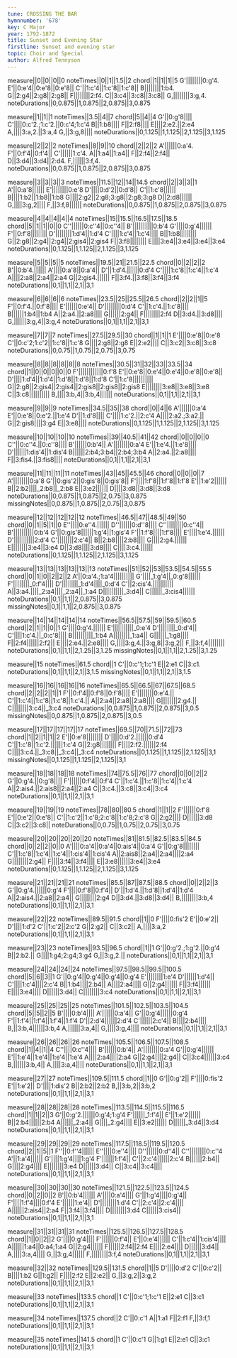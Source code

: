 ```yaml
---
tune: CROSSING THE BAR
hymnnumber: '678'
key: C Major
year: 1792-1872
title: Sunset and Evening Star
firstline: Sunset and evening star
topic: Choir and Special
author: Alfred Tennyson
---
```

measure||0||0||0||0
noteTimes||0||1||1.5||2
chord||1||1||1||5
G'||||||||0:g'4.
E'||0:e'4||0:e'8||0:e'8||
C'||1:c'4||1:c'8||1:c'8||
B||||||||1:b4.
G||2:g4||2:g8||2:g8||
F||||||||2:f4.
C||3:c4||3:c8||3:c8||
G,||||||||3:g,4.
noteDurations||0,0.875||1,0.875||2,0.875||3,0.875

measure||1||1||1
noteTimes||3.5||4||7
chord||5||4||4
G'||0:g'8||||
C'||||0:c'2.;1:c'2.||0:c'4;1:c'4
B||1:b8||||
F||2:f8||||
E||||2:e2.||2:e4
A,||||3:a,2.||3:a,4
G,||3:g,8||||
noteDurations||0,1.125||1,1.125||2,1.125||3,1.125

measure||2||2||2
noteTimes||8||9||10
chord||2||2||2
A'||||||0:a'4.
F'||0:f'4||0:f'4||
C'||||||1:c'4.
A||1:a4||1:a4||
F||2:f4||2:f4||
D||3:d4||3:d4||2:d4.
F,||||||3:f,4.
noteDurations||0,0.875||1,0.875||2,0.875||3,0.875

measure||3||3||3||3
noteTimes||11.5||12||14||14.5
chord||2||3||3||1
A'||0:a'8||||||
E'||||||||0:e'8
D'||||0:d'2||0:d'8||
C'||1:c'8||||||
B||||1:b2||1:b8||1:b8
G||||2:g2||2:g8;3:g8||2:g8;3:g8
D||2:d8||||||
G,||||3:g,2||||
F,||3:f,8||||||
noteDurations||0,0.875||1,0.875||2,0.875||3,0.875

measure||4||4||4||4||4
noteTimes||15||15.5||16.5||17.5||18.5
chord||5||1||1||0||0
C''||||||0:c''4||0:c''4||
B'||||||||||0:b'4
G'||||0:g'4||||||
F'||0:f'8||||||||
D'||||||||1:d'4||1:d'4
C'||||1:c'4||1:c'4||||
B||1:b8||||||||
G||2:g8||2:g4||2:g4||2:gis4||2:gis4
F||3:f8||||||||
E||||3:e4||3:e4||3:e4||3:e4
noteDurations||0,1.125||1,1.125||2,1.125||3,1.125

measure||5||5||5||5
noteTimes||19.5||21||21.5||22.5
chord||0||2||2||2
B'||0:b'4.||||||
A'||||0:a'8||0:a'4||
D'||1:d'4.||||||0:d'4
C'||||1:c'8||1:c'4||1:c'4
A||||2:a8||2:a4||2:a4
G||2:gis4.||||||
F||3:f4.||3:f8||3:f4||3:f4
noteDurations||0,1||1,1||2,1||3,1

measure||6||6||6||6
noteTimes||23.5||25||25.5||26.5
chord||2||2||1||5
F'||0:f'4.||0:f'8||||
E'||||||0:e'4||
D'||||||||0:d'4
C'||1:c'4.||1:c'8||||
B||||||1:b4||1:b4
A||2:a4.||2:a8||||
G||||||2:g4||
F||||||||2:f4
D||3:d4.||3:d8||||
G,||||||3:g,4||3:g,4
noteDurations||0,1||1,1||2,1||3,1

measure||7||7||7
noteTimes||27.5||29.5||30
chord||1||1||1
E'||||0:e'8||0:e'8
C'||0:c'2;1:c'2||1:c'8||1:c'8
G||||2:g8||2:g8
E||2:e2||||
C||3:c2||3:c8||3:c8
noteDurations||0,0.75||1,0.75||2,0.75||3,0.75

measure||8||8||8||8||8||8
noteTimes||30.5||31||32||33||33.5||34
chord||1||0||0||0||0||0
F'||||||||||||0:f'8
E'||0:e'8||0:e'4||0:e'4||0:e'8||0:e'8||
D'||||1:d'4||1:d'4||1:d'8||1:d'8||1:d'8
C'||1:c'8||||||||||
G||2:g8||2:gis4||2:gis4||2:gis8||2:gis8||2:gis8
E||||||||3:e8||3:e8||3:e8
C||3:c8||||||||||
B,||||3:b,4||3:b,4||||||
noteDurations||0,1||1,1||2,1||3,1

measure||9||9||9
noteTimes||34.5||35||38
chord||0||4||6
A'||||||0:a'4
E'||0:e'8||0:e'2.||1:e'4
D'||1:d'8||||
C'||||1:c'2.||2:c'4
A||||2:a2.;3:a2.||
G||2:gis8||||3:g4
E||3:e8||||
noteDurations||0,1.125||1,1.125||2,1.125||3,1.125

measure||10||10||10||10
noteTimes||39||40.5||41||42
chord||0||0||0||0
C''||0:c''4.||0:c''8||||
B'||||||0:b'4||
A'||||||||0:a'4
E'||1:e'4.||1:e'8||||
D'||||||1:dis'4||1:dis'4
B||||||2:b4;3:b4||2:b4;3:b4
A||2:a4.||2:a8||||
F||3:fis4.||3:fis8||||
noteDurations||0,1||1,1||2,1||3,1

measure||11||11||11||11
noteTimes||43||45||45.5||46
chord||0||0||0||7
A'||||||||0:a'8
G'||0:gis'2||0:gis'8||0:gis'8||
F'||||1:f'8||1:f'8||1:f'8
E'||1:e'2||||||
B||2:b2||||_2:b8||_2:b8
E||3:e2||||||
D||||3:d8||3:d8||3:d8
noteDurations||0,0.875||1,0.875||2,0.75||3,0.875
missingNotes||0,0.875||1,0.875||2,0.75||3,0.875

measure||12||12||12||12||12
noteTimes||46.5||47||48.5||49||50
chord||0||1||5||1||0
E''||||0:e''4.||||||
D''||||||0:d''8||||
C''||||||||0:c''4||
B'||||||||||0:b'4
G'||0:gis'8||||||1:g'4||1:gis'4
F'||1:f'8||||1:f'8||||
E'||||1:e'4.||||||
D'||||||||||2:d'4
C'||||||||2:c'4||
B||2:b8||||2:b8||||
G||||2:g4.||||||
E||||||||3:e4||3:e4
D||3:d8||||3:d8||||
C||||3:c4.||||||
noteDurations||0,1.125||1,1.125||2,1.125||3,1.125

measure||13||13||13||13||13||13
noteTimes||51||52||53||53.5||54.5||55.5
chord||0||1||0||2||2||2
A'||0:a'4.;1:a'4||||||||||
G'||||_1:g'4||_0:g'8||||||
F'||||||||_0:f'4||||
D'||||||||_1:d'4||||_0:d'4
C'||2:cis'4.||||||||||
A||3:a4.||||_2:a4||||_2:a4||_1:a4
D||||||||||_3:d4||
C||||||_3:cis4||||||
noteDurations||0,1||1,1||2,0.875||3,0.875
missingNotes||0,1||1,1||2,0.875||3,0.875

measure||14||14||14||14||14
noteTimes||56.5||57.5||59||59.5||60.5
chord||2||1||1||0||1
G'||||0:g'4.||||||
E'||||||||||_0:e'4
D'||||||||_0:d'4||
C'||||1:c'4.||_0:c'8||||
B||||||||||_1:b4
A||||||||_1:a4||
G||||||_1:g8||||
F||2:f4||||||2:f2||
E||||2:e4.||2:e8||||
G,||||3:g,4.||3:g,8||3:g,2||
F,||3:f,4||||||||
noteDurations||0,1||1,1||2,1.25||3,1.25
missingNotes||0,1||1,1||2,1.25||3,1.25

measure||15
noteTimes||61.5
chord||1
C'||0:c'1;1:c'1
E||2:e1
C||3:c1.
noteDurations||0,1||1,1||2,1||3,1.5
missingNotes||0,1||1,1||2,1||3,1.5

measure||16||16||16||16||16
noteTimes||65.5||66.5||67||67.5||68.5
chord||2||2||2||1||1
F'||0:f'4||0:f'8||0:f'8||||
E'||||||||0:e'4.||
C'||1:c'4||1:c'8||1:c'8||1:c'4.||
A||2:a4||2:a8||2:a8||||
G||||||||2:g4.||
C||||||||3:c4||_3:c4
noteDurations||0,0.875||1,0.875||2,0.875||3,0.5
missingNotes||0,0.875||1,0.875||2,0.875||3,0.5

measure||17||17||17||17||17
noteTimes||69.5||70||71.5||72||73
chord||1||2||1||1||2
E'||0:e'8||||||||
D'||||0:d'2.||||||0:d'4
C'||1:c'8||1:c'2.||||||1:c'4
G||2:g8||||||||
F||||2:f2.||||||2:f4
C||||3:c4.||_3:c8||_3:c4||_3:c4
noteDurations||0,1.125||1,1.125||2,1.125||3,1
missingNotes||0,1.125||1,1.125||2,1.125||3,1

measure||18||18||18||18
noteTimes||74||75.5||76||77
chord||0||0||2||2
G'||0:g'4.||0:g'8||||
F'||||||0:f'4||0:f'4
C'||1:c'4.||1:c'8||1:c'4||1:c'4
A||2:ais4.||2:ais8||2:a4||2:a4
C||3:c4.||3:c8||3:c4||3:c4
noteDurations||0,1||1,1||2,1||3,1

measure||19||19||19
noteTimes||78||80||80.5
chord||1||1||2
F'||||||0:f'8
E'||0:e'2||0:e'8||
C'||1:c'2||1:c'8;2:c'8||1:c'8;2:c'8
G||2:g2||||
D||||||3:d8
C||3:c2||3:c8||
noteDurations||0,0.75||1,0.75||2,0.75||3,0.75

measure||20||20||20||20||20
noteTimes||81||81.5||82.5||83.5||84.5
chord||0||2||2||0||0
A'||||0:a'4||0:a'4||0:ais'4||0:a'4
G'||0:g'8||||||||
C'||1:c'8||1:c'4||1:c'4||1:cis'4||1:cis'4
A||2:ais8||2:a4||2:a4||||2:a4
G||||||||2:g4||
F||||3:f4||3:f4||||
E||3:e8||||||3:e4||3:e4
noteDurations||0,1.125||1,1.125||2,1.125||3,1.125

measure||21||21||21||21
noteTimes||85.5||87||87.5||88.5
chord||0||2||2||3
G'||0:g'4.||||||0:g'4
F'||||0:f'8||0:f'4||
D'||1:d'4.||1:d'8||1:d'4||1:d'4
A||2:ais4.||2:a8||2:a4||
G||||||||2:g4
D||3:d4.||3:d8||3:d4||
B,||||||||3:b,4
noteDurations||0,1||1,1||2,1||3,1

measure||22||22
noteTimes||89.5||91.5
chord||1||0
F'||||0:fis'2
E'||0:e'2||
D'||||1:d'2
C'||1:c'2||2:c'2
G||2:g2||
C||3:c2||
A,||||3:a,2
noteDurations||0,1||1,1||2,1||3,1

measure||23||23
noteTimes||93.5||96.5
chord||1||1
G'||0:g'2.;1:g'2.||0:g'4
B||2:b2.||
G||||1:g4;2:g4;3:g4
G,||3:g,2.||
noteDurations||0,1||1,1||2,1||3,1

measure||24||24||24||24
noteTimes||97.5||98.5||99.5||100.5
chord||5||6||3||1
G'||0:g'4||0:g'4||0:g'4||0:g'4
E'||||||||1:e'4
D'||||||1:d'4||
C'||||1:c'4||||2:c'4
B||1:b4||||2:b4||
A||||2:a4||||
G||2:g4||||||
F||3:f4||||||
E||||3:e4||||
D||||||3:d4||
C||||||||3:c4
noteDurations||0,1||1,1||2,1||3,1

measure||25||25||25||25
noteTimes||101.5||102.5||103.5||104.5
chord||5||5||2||5
B'||||0:b'4||||
A'||||||0:a'4||
G'||0:g'4||||||0:g'4
F'||1:f'4||1:f'4||1:f'4||1:f'4
D'||2:d'4||||||2:d'4
C'||||||2:c'4||
B||||2:b4||||
B,||3:b,4||||||3:b,4
A,||||||3:a,4||
G,||||3:g,4||||
noteDurations||0,1||1,1||2,1||3,1

measure||26||26||26||26
noteTimes||105.5||106.5||107.5||108.5
chord||1||4||1||4
C''||||0:c''4||||
B'||||||0:b'4||
A'||||||||0:a'4
G'||0:g'4||||||
E'||1:e'4||1:e'4||1:e'4||1:e'4
A||||2:a4||||2:a4
G||2:g4||||2:g4||
C||3:c4||||||3:c4
B,||||||3:b,4||
A,||||3:a,4||||
noteDurations||0,1||1,1||2,1||3,1

measure||27||27
noteTimes||109.5||111.5
chord||1||0
G'||0:g'2||
F'||||0:fis'2
E'||1:e'2||
D'||||1:dis'2
B||2:b2||2:b2
B,||3:b,2||3:b,2
noteDurations||0,1||1,1||2,1||3,1

measure||28||28||28||28
noteTimes||113.5||114.5||115.5||116.5
chord||1||1||2||3
G'||0:g'2.||||||0:g'4;1:g'4
F'||||||_1:f'4||
E'||1:e'2||||||
B||2:b4||||||2:b4
A||||||_2:a4||
G||||_2:g4||||
E||3:e2||||||
D||||||_3:d4||3:d4
noteDurations||0,1||1,1||2,1||3,1

measure||29||29||29||29
noteTimes||117.5||118.5||119.5||120.5
chord||2||1||5||1
F''||0:f''4||||||
E''||||0:e''4||||
D''||||||0:d''4||
C''||||||||0:c''4
A'||1:a'4||||||
G'||||1:g'4||||1:g'4
F'||||||1:f'4||
C'||2:c'4||||||2:c'4
B||||||2:b4||
G||||2:g4||||
E||||||||3:e4
D||||||3:d4||
C||3:c4||3:c4||||
noteDurations||0,1||1,1||2,1||3,1

measure||30||30||30||30
noteTimes||121.5||122.5||123.5||124.5
chord||0||2||0||2
B'||0:b'4||||||
A'||||0:a'4||||
G'||1:g'4||||0:g'4||
F'||||1:f'4||||0:f'4
E'||||||1:e'4||
D'||||||||1:d'4
C'||2:c'4||2:c'4||||
A||||||2:ais4||2:a4
F||3:f4||3:f4||||
D||||||||3:d4
C||||||3:cis4||
noteDurations||0,1||1,1||2,1||3,1

measure||31||31||31||31
noteTimes||125.5||126.5||127.5||128.5
chord||1||0||2||2
G'||||0:g'4||||
F'||||||0:f'4||
E'||0:e'4||||||
C'||1:c'4||1:cis'4||||
A||||||1:a4||0:a4;1:a4
G||2:g4||||||
F||||||2:f4||2:f4
E||||2:e4||||
D||||||3:d4||
A,||||3:a,4||||
G,||3:g,4||||||
F,||||||||3:f,4
noteDurations||0,1||1,1||2,1||3,1

measure||32||32
noteTimes||129.5||131.5
chord||1||5
D'||||0:d'2
C'||0:c'2||
B||||1:b2
G||1:g2||
F||||2:f2
E||2:e2||
G,||3:g,2||3:g,2
noteDurations||0,1||1,1||2,1||3,1

measure||33
noteTimes||133.5
chord||1
C'||0:c'1;1:c'1
E||2:e1
C||3:c1
noteDurations||0,1||1,1||2,1||3,1

measure||34
noteTimes||137.5
chord||2
C'||0:c'1
A||1:a1
F||2:f1
F,||3:f,1
noteDurations||0,1||1,1||2,1||3,1

measure||35
noteTimes||141.5
chord||1
C'||0:c'1
G||1:g1
E||2:e1
C||3:c1
noteDurations||0,1||1,1||2,1||3,1

